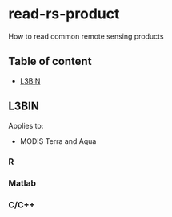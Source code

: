 # read-rs-product
How to read common remote sensing products

## Table of content

- [L3BIN](#l3bin)

## L3BIN

Applies to:
- MODIS Terra and Aqua

### R

### Matlab

### C/C++
